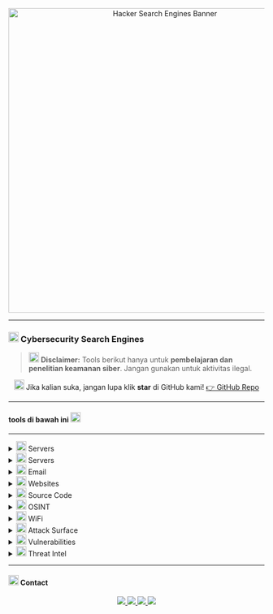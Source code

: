 <!-- Banner -->
<p align="center">
  <img src="https://j.top4top.io/p_3528jmrhm0.jpg" alt="Hacker Search Engines Banner" width="600"/>
</p>

---

### <img src="https://cdn.jsdelivr.net/npm/@fortawesome/fontawesome-free/svgs/solid/magnifying-glass.svg" width="20" style="color:black"/> Cybersecurity Search Engines

> <img src="https://cdn.jsdelivr.net/npm/@fortawesome/fontawesome-free/svgs/solid/exclamation-triangle.svg" width="20" style="color:black"/> **Disclaimer:** Tools berikut hanya untuk **pembelajaran dan penelitian keamanan siber**. Jangan gunakan untuk aktivitas ilegal.

<p align="center">
  <img src="https://cdn.jsdelivr.net/npm/@fortawesome/fontawesome-free/svgs/solid/star.svg" width="20" style="color:black"/>  
  Jika kalian suka, jangan lupa klik <b>star</b> di GitHub kami!  
  <a href="https://github.com/CyberLinux1d">👉 GitHub Repo</a>
</p>

---

#### tools di bawah ini <img src="https://cdn.jsdelivr.net/npm/@fortawesome/fontawesome-free/svgs/solid/hand-point-down.svg" width="20" style="color:black"/>

---

<details>
<summary><img src="https://cdn.jsdelivr.net/npm/@fortawesome/fontawesome-free/svgs/solid/server.svg" width="20" style="color:black"/> Servers</summary>

👉 [shodan.io](https://shodan.io)  
🌟 Mesin pencari server & perangkat yang terhubung ke internet.  
📌 Fungsi: Digunakan dalam penelitian keamanan IoT.
</details>

<details>
<summary><img src="https://cdn.jsdelivr.net/npm/@fortawesome/fontawesome-free/svgs/solid/server.svg" width="20" style="color:black"/> Servers</summary>

👉 [censys.io](https://censys.io)  
🌟 Mesin pencari server & layanan publik global.  
📌 Fungsi: Analisis keamanan sertifikat & host.
</details>

<details>
<summary><img src="https://cdn.jsdelivr.net/npm/@fortawesome/fontawesome-free/svgs/solid/envelope.svg" width="20" style="color:black"/> Email</summary>

👉 [hunter.io](https://hunter.io)  
🌟 Pencarian email berdasarkan domain tertentu.  
📌 Fungsi: Digunakan untuk OSINT & investigasi email.
</details>

<details>
<summary><img src="https://cdn.jsdelivr.net/npm/@fortawesome/fontawesome-free/svgs/solid/globe.svg" width="20" style="color:black"/> Websites</summary>

👉 [urlscan.io](https://urlscan.io)  
🌟 Analisis website & traffic.  
📌 Fungsi: Menyelidiki aktivitas mencurigakan pada situs.
</details>

<details>
<summary><img src="https://cdn.jsdelivr.net/npm/@fortawesome/fontawesome-free/svgs/solid/code.svg" width="20" style="color:black"/> Source Code</summary>

👉 [grep.app](https://grep.app)  
🌟 Mesin pencari source code.  
📌 Fungsi: Membantu penelitian kode publik.
</details>

<details>
<summary><img src="https://cdn.jsdelivr.net/npm/@fortawesome/fontawesome-free/svgs/solid/user-secret.svg" width="20" style="color:black"/> OSINT</summary>

👉 [intelx.io](https://intelx.io)  
🌟 Platform OSINT untuk data publik & bocoran.  
📌 Fungsi: Digunakan dalam penelitian keamanan data.
</details>

<details>
<summary><img src="https://cdn.jsdelivr.net/npm/@fortawesome/fontawesome-free/svgs/solid/wifi.svg" width="20" style="color:black"/> WiFi</summary>

👉 [wigle.net](https://wigle.net)  
🌟 Database peta jaringan WiFi global.  
📌 Fungsi: Penelitian keamanan jaringan nirkabel.
</details>

<details>
<summary><img src="https://cdn.jsdelivr.net/npm/@fortawesome/fontawesome-free/svgs/solid/shield-halved.svg" width="20" style="color:black"/> Attack Surface</summary>

👉 [fullhunt.io](https://fullhunt.io)  
🌟 Platform attack surface monitoring.  
📌 Fungsi: Identifikasi aset digital yang terekspos.
</details>

<details>
<summary><img src="https://cdn.jsdelivr.net/npm/@fortawesome/fontawesome-free/svgs/solid/bolt.svg" width="20" style="color:black"/> Vulnerabilities</summary>

👉 [vulners.com](https://vulners.com)  
🌟 Database kerentanan & exploit.  
📌 Fungsi: Penelitian keamanan terhadap CVE terbaru.
</details>

<details>
<summary><img src="https://cdn.jsdelivr.net/npm/@fortawesome/fontawesome-free/svgs/solid/fire.svg" width="20" style="color:black"/> Threat Intel</summary>

👉 [viz.greynoise.io](https://viz.greynoise.io)  
🌟 Threat intelligence traffic internet.  
📌 Fungsi: Memfilter “noise” dari pemindaian internet.
</details>

---

#### <img src="https://cdn.jsdelivr.net/npm/@fortawesome/fontawesome-free/svgs/solid/phone.svg" width="20" style="color:black"/> Contact

<p align="center">
  <a href="https://t.me/viaownercyberlinuxid">
    <img src="https://img.shields.io/badge/Owner-@viaownercyberlinuxid-black?style=for-the-badge&logo=telegram&logoColor=white" />
  </a>
  <a href="https://t.me/CyberLinuxID">
    <img src="https://img.shields.io/badge/Grup-CyberLinuxID-black?style=for-the-badge&logo=telegram&logoColor=white" />
  </a>
  <a href="https://github.com/CyberLinux1d">
    <img src="https://img.shields.io/badge/GitHub-CyberLinux1d-black?style=for-the-badge&logo=github&logoColor=white" />
  </a>
  <a href="https://9o1kc.mssg.me/">
    <img src="https://img.shields.io/badge/Link-Lengkap-black?style=for-the-badge&logo=linktree&logoColor=white" />
  </a>
</p>